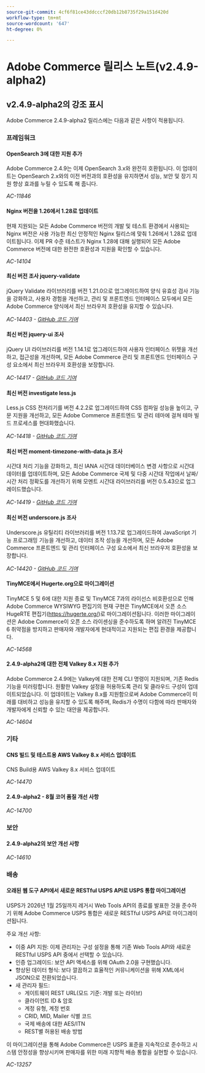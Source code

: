 ```yaml
---
source-git-commit: 4cf6f81ce43ddcccf20db12b8735f29a151d420d
workflow-type: tm+mt
source-wordcount: '647'
ht-degree: 0%

---
```

# Adobe Commerce 릴리스 노트(v2.4.9-alpha2)

## v2.4.9-alpha2의 강조 표시

Adobe Commerce 2.4.9-alpha2 릴리스에는 다음과 같은 사항이 적용됩니다.

### 프레임워크

#### OpenSearch 3에 대한 지원 추가

Adobe Commerce 2.4.9는 이제 OpenSearch 3.x와 완전히 호환됩니다. 이 업데이트는 OpenSearch 2.x와의 이전 버전과의 호환성을 유지하면서 성능, 보안 및 장기 지원 향상 효과를 누릴 수 있도록 해 줍니다.

_AC-11846_

#### Nginx 버전을 1.26에서 1.28로 업데이트

현재 지원되는 모든 Adobe Commerce 버전의 개발 및 테스트 환경에서 사용되는 Nginx 버전은 사용 가능한 최신 안정적인 Nginx 릴리스에 맞춰 1.26에서 1.28로 업데이트됩니다.
이제 PR 수준 테스트가 Nginx 1.28에 대해 실행되어 모든 Adobe Commerce 버전에 대한 완전한 호환성과 지원을 확인할 수 있습니다.

_AC-14104_

#### 최신 버전 조사 jquery-validate

jQuery Validate 라이브러리를 버전 1.21.0으로 업그레이드하여 양식 유효성 검사 기능을 강화하고, 사용자 경험을 개선하고, 관리 및 프론트엔드 인터페이스 모두에서 모든 Adobe Commerce 양식에서 최신 브라우저 호환성을 유지할 수 있습니다.

_AC-14403 - [GitHub 코드 기여](https://github.com/magento/magento2/commit/98b2848a)_

#### 최신 버전 jquery-ui 조사

jQuery UI 라이브러리를 버전 1.14.1로 업그레이드하여 사용자 인터페이스 위젯을 개선하고, 접근성을 개선하며, 모든 Adobe Commerce 관리 및 프론트엔드 인터페이스 구성 요소에서 최신 브라우저 호환성을 보장합니다.

_AC-14417 - [GitHub 코드 기여](https://github.com/magento/magento2/commit/77c589a6)_

#### 최신 버전 investigate less.js

Less.js CSS 전처리기를 버전 4.2.2로 업그레이드하여 CSS 컴파일 성능을 높이고, 구문 지원을 개선하고, 모든 Adobe Commerce 프론트엔드 및 관리 테마에 걸쳐 테마 빌드 프로세스를 현대화했습니다.

_AC-14418 - [GitHub 코드 기여](https://github.com/magento/magento2/commit/98b2848a)_

#### 최신 버전 moment-timezone-with-data.js 조사

시간대 처리 기능을 강화하고, 최신 IANA 시간대 데이터베이스 변경 사항으로 시간대 데이터를 업데이트하며, 모든 Adobe Commerce 국제 및 다중 시간대 작업에서 날짜/시간 처리 정확도를 개선하기 위해 모멘트 시간대 라이브러리를 버전 0.5.43으로 업그레이드했습니다.

_AC-14419 - [GitHub 코드 기여](https://github.com/magento/magento2/commit/98b2848a)_

#### 최신 버전 underscore.js 조사

Underscore.js 유틸리티 라이브러리를 버전 1.13.7로 업그레이드하여 JavaScript 기능 프로그래밍 기능을 개선하고, 데이터 조작 성능을 개선하며, 모든 Adobe Commerce 프론트엔드 및 관리 인터페이스 구성 요소에서 최신 브라우저 호환성을 보장합니다.

_AC-14420 - [GitHub 코드 기여](https://github.com/magento/magento2/commit/98b2848a)_

#### TinyMCE에서 Hugerte.org으로 마이그레이션

TinyMCE 5 및 6에 대한 지원 종료 및 TinyMCE 7과의 라이선스 비호환성으로 인해 Adobe Commerce WYSIWYG 편집기의 현재 구현은 TinyMCE에서 오픈 소스 HugeRTE 편집기(https://hugerte.org/)로 마이그레이션됩니다.
이러한 마이그레이션은 Adobe Commerce이 오픈 소스 라이센싱을 준수하도록 하며 알려진 TinyMCE 6 취약점을 방지하고 판매자와 개발자에게 현대적이고 지원되는 편집 환경을 제공합니다.

_AC-14568_

#### 2.4.9-alpha2에 대한 전체 Valkey 8.x 지원 추가

Adobe Commerce 2.4.9에는 Valkey에 대한 전체 CLI 명령이 지원되며, 기존 Redis 기능을 미러링합니다. 원활한 Valkey 설정을 허용하도록 관리 및 클라우드 구성이 업데이트되었습니다.
이 업데이트는 Valkey 8.x를 지원함으로써 Adobe Commerce이 미래를 대비하고 성능을 유지할 수 있도록 해주며, Redis가 수명이 다함에 따라 판매자와 개발자에게 신뢰할 수 있는 대안을 제공합니다.

_AC-14604_

### 기타

#### CNS 빌드 및 테스트용 AWS Valkey 8.x 서비스 업데이트

CNS Build용 AWS Valkey 8.x 서비스 업데이트

_AC-14470_

#### 2.4.9-alpha2 - 8월 코어 품질 개선 사항

_AC-14700_

### 보안

#### 2.4.9-alpha2의 보안 개선 사항

_AC-14610_

### 배송

#### 오래된 웹 도구 API에서 새로운 RESTful USPS API로 USPS 통합 마이그레이션

USPS가 2026년 1월 25일까지 레거시 Web Tools API의 종료를 발표한 것을 준수하기 위해 Adobe Commerce USPS 통합은 새로운 RESTful USPS API로 마이그레이션됩니다.

주요 개선 사항:

* 이중 API 지원: 이제 관리자는 구성 설정을 통해 기존 Web Tools API와 새로운 RESTful USPS API 중에서 선택할 수 있습니다.
* 인증 업그레이드: 보안 API 액세스를 위해 OAuth 2.0을 구현했습니다.
* 향상된 데이터 형식: 보다 깔끔하고 효율적인 커뮤니케이션을 위해 XML에서 JSON으로 전환되었습니다.
* 새 관리자 필드:
   * 게이트웨이 REST URL(모드 기준: 개발 또는 라이브)
   * 클라이언트 ID &amp; 암호
   * 계정 유형, 계정 번호
   * CRID, MID, Mailer 식별 코드
   * 국제 배송에 대한 AES/ITN
   * REST별 허용된 배송 방법

이 마이그레이션을 통해 Adobe Commerce은 USPS 표준을 지속적으로 준수하고 시스템 안정성을 향상시키며 판매자를 위한 미래 지향적 배송 통합을 실현할 수 있습니다.

_AC-13257_

